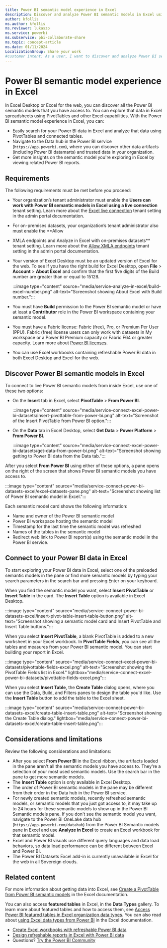 ```yaml
---
title: Power BI semantic model experience in Excel 
description: Discover and analyze Power BI semantic models in Excel using PivotTables and other Excel capabilities, available in both Excel Desktop and Excel for the web.
author: kfollis
ms.author: kfollis
ms.reviewer: lukaszp
ms.service: powerbi
ms.subservice: pbi-collaborate-share
ms.topic: concept-article
ms.date: 01/11/2024
LocalizationGroup: Share your work
#customer intent: As a user, I want to discover and analyze Power BI semantic models in Excel so that I can leverage Excel's capabilities for data analysis.
---
```


# Power BI semantic model experience in Excel

In Excel Desktop or Excel for the web, you can discover all the Power BI semantic models that you have access to. You can explore that data in Excel spreadsheets using PivotTables and other Excel capabilities. With the Power BI semantic model experience in Excel, you can:  

- Easily search for your Power BI data in Excel and analyze that data using PivotTables and connected tables.
- Navigate to the Data hub in the Power BI service (`https://app.powerbi.com`), where you can discover other data artifacts (including Power BI datamarts) and trusted data in your organization.
- Get more insights on the semantic model you're exploring in Excel by viewing related Power BI reports.

## Requirements

The following requirements must be met before you proceed:

- Your organization’s tenant administrator must enable the **Users can work with Power BI semantic models in Excel using a live connection** tenant setting. Learn more about the [Excel live connection](/fabric/admin/service-admin-portal-export-sharing#users-can-work-with-power-bi-semantic-models-in-excel-using-a-live-connection) tenant setting in the admin portal documentation.
- For on-premises datasets, your organization’s tenant administrator also must enable the **Allow
-  XMLA endpoints and Analyze in Excel with on-premises datasets** tenant setting. Learn more about the [Allow XMLA endpoints](/fabric/admin/service-admin-portal-integration#allow-xmla-endpoints-and-analyze-in-excel-with-on-premises-datasets) tenant setting in the admin portal documentation.
- Your version of Excel Desktop must be an updated version of Excel for the web. To see if you have the right build for Excel Desktop, open **File** > **Account** > **About Excel** and confirm that the first five digits of the Build number are greater than or equal to 15128.

    :::image type="content" source="media/service-analyze-in-excel/build-excel-number.png" alt-text="Screenshot showing About Excel with Build number.":::

- You must have **Build** permission to the Power BI semantic model or have at least a **Contributor** role in the Power BI workspace containing your semantic model.
- You must have a Fabric license: Fabric (free), Pro, or Premium Per User (PPU). Fabric (free) license users can only work with datasets in My workspace or a Power BI Premium capacity or Fabric F64 or greater capacity. Learn more about [Power BI licenses](../fundamentals/service-features-license-type.md).
- You can use Excel workbooks containing refreshable Power BI data in both Excel Desktop and Excel for the web.

## Discover Power BI semantic models in Excel

To connect to live Power BI semantic models from inside Excel, use one of these two options:

- On the **Insert** tab in Excel, select **PivotTable** > **From Power BI**.

    :::image type="content" source="media/service-connect-excel-power-bi-datasets/insert-pivottable-from-power-bi.png" alt-text="Screenshot of the Insert PivotTable from Power BI option.":::

- On the **Data** tab in Excel Desktop, select **Get Data** > **Power Platform** > **From Power BI**.

    :::image type="content" source="media/service-connect-excel-power-bi-datasets/get-data-from-power-bi.png" alt-text="Screenshot showing getting to Power BI data from the Data tab.":::

After you select **From Power BI** using either of these options, a pane opens on the right of the screen that shows Power BI semantic models you have access to.

:::image type="content" source="media/service-connect-power-bi-datasets-excel/excel-datasets-pane.png" alt-text="Screenshot showing list of Power BI semantic model in Excel.":::

Each semantic model card shows the following information:

- Name and owner of the Power BI semantic model
- Power BI workspace hosting the semantic model
- Timestamp for the last time the semantic model was refreshed
- Names of the tables in the semantic model
- Redirect web link to Power BI report(s) using the semantic model in the Power BI service.  

## Connect to your Power BI data in Excel

To start exploring your Power BI data in Excel, select one of the preloaded semantic models in the pane or find more semantic models by typing your search parameters in the search bar and pressing Enter on your keyboard.

When you find the semantic model you want, select **Insert PivotTable** or **Insert Table** in the card. The **Insert Table** option is available in Excel Desktop.

:::image type="content" source="media/service-connect-power-bi-datasets-excel/insert-pivot-table-insert-table-button.png" alt-text="Screenshot showing a semantic model card and Insert PivotTable and Insert Table buttons.":::

When you select **Insert PivotTable**, a blank PivotTable is added to a new worksheet in your Excel workbook. In **PivotTable Fields**, you can see all the tables and measures from your Power BI semantic model. You can start building your report in Excel.

:::image type="content" source="media/service-connect-excel-power-bi-datasets/pivottable-fields-excel.png" alt-text="Screenshot showing the PivotTable Fields list in Excel." lightbox="media/service-connect-excel-power-bi-datasets/pivottable-fields-excel.png":::

When you select **Insert Table**, the **Create Table** dialog opens, where you can use the Data, Build, and Filters panes to design the table you'd like. Use the **Insert Table** button to add the table to the Excel sheet.  

:::image type="content" source="media/service-connect-power-bi-datasets-excel/create-table-insert-table.png" alt-text="Screenshot showing the Create Table dialog." lightbox="media/service-connect-power-bi-datasets-excel/create-table-insert-table.png":::

## Considerations and limitations

Review the following considerations and limitations:

- After you select **From Power BI** in the Excel ribbon, the artifacts loaded in the pane aren't all the semantic models you have access to. They're a selection of your most used semantic models. Use the search bar in the pane to get more semantic models.
- The **Insert Table** option is only available in Excel Desktop.
- The order of Power BI semantic models in the pane may be different from their order in the Data hub in the Power BI service.
- For newly created semantic models, recently refreshed semantic models, or semantic models that you just got access to, it may take up to 24 hours for these semantic models to show up in the Power BI Semantic models pane. If you don't see the semantic model you want, navigate to the Power BI OneLake data hub (`https://app.powerbi.com/datahub`) from the Power BI Semantic models pane in Excel and use **Analyze in Excel** to create an Excel workbook for that semantic model.
- Excel and Power BI visuals use different query languages and data load behaviors, so data load performance can be different between Excel and Power BI.
- The Power BI Datasets Excel add-in is currently unavailable in Excel for the web in all Sovereign clouds.

## Related content

For more information about getting data into Excel, see [Create a PivotTable from Power BI semantic models](https://support.office.com/article/31444a04-9c38-4dd7-9a45-22848c666884) in the Excel documentation.

You can also access **featured tables** in Excel, in the **Data Types** gallery. To learn more about featured tables and how to access them, see [Access Power BI featured tables in Excel organization data types](service-excel-featured-tables.md). You can also read about [using Excel data types from Power BI](https://support.office.com/article/use-excel-data-types-from-power-bi-preview-cd8938ce-f963-444d-b82a-7140848241e9) in the Excel documentation.

- [Create Excel workbooks with refreshable Power BI data](service-analyze-in-excel.md)
- [Design refreshable reports in Excel with Power BI data](service-analyze-power-bi-datasets-excel.md)
- Questions? [Try the Power BI Community](https://community.powerbi.com/)
